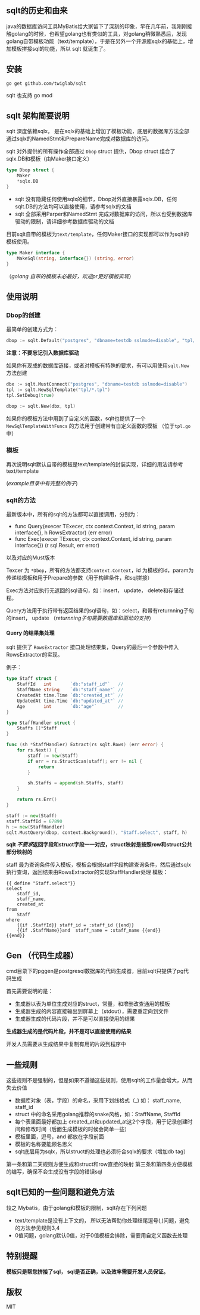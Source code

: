 ## sqlt的历史和由来

java的数据库访问工具MyBatis给大家留下了深刻的印象，早在几年前，我刚刚接触golang的时候，也希望golang也有类似的工具，对golang稍微熟悉后，发现golang自带模板功能（text/template），于是在另外一个开源库sqlx的基础上，增加模板拼接sql的功能，所以 sqlt 就诞生了。

## 安装

```
go get github.com/twiglab/sqlt
```

sqlt 也支持 go mod

## sqlt 架构简要说明

sqlt 深度依赖sqlx， 是在sqlx的基础上增加了模板功能，底层的数据库方法全部通过sqlx的NamedStmt和PrepareName完成对数据库的访问。

sqlt 对外提供的所有操作全部通过 `Dbop` struct 提供，Dbop struct 组合了sqlx.DB和模板（由Maker接口定义）

```go
type Dbop struct {
	Maker
	*sqlx.DB
}
```

- sqlt 没有隐藏任何使用sqlx的细节，Dbop对外直接暴露sqlx.DB，任何sqlt.DB的方法均可以直接使用，请参考sqlx的文档 
- sqlt 全部采用Parper和NamedStmt 完成对数据库的访问，所以也受到数据库驱动的限制，请详细参考数据库驱动的文档

目前sqlt自带的模板为`text/template`，任何Maker接口的实现都可以作为sqlt的模板使用。
```go
type Maker interface {
	MakeSql(string, interface{}) (string, error)
}
```
（*golang 自带的模板未必最好，欢迎pr更好模板实现*）

## 使用说明

### Dbop的创建
最简单的创建方式为：

```go
dbop := sqlt.Default("postgres", "dbname=testdb sslmode=disable", "tpl/*.tpl")
```
**注意：不要忘记引入数据库驱动**

如果你有现成的数据库链接，或者对模板有特殊的要求，有可以用使用`sqlt.New`方法创建

```go
dbx := sqlt.MustConnect("postgres", "dbname=testdb sslmode=disable")
tpl := sqlt.NewSqlTemplate("tpl/*.tpl")
tpl.SetDebug(true)

dbop := sqlt.New(dbx, tpl)
```

如果你的模板方法中用到了自定义的函数，sqlt也提供了一个 `NewSqlTemplateWithFuncs` 的方法用于创建带有自定义函数的模板 （位于`tpl.go`中）

### 模板

再次说明sqlt默认自带的模板是text/template的封装实现，详细的用法请参考text/template

(*example目录中有完整的例子*)

### sqlt的方法

最新版本中，所有的sqlt的方法都可以直接调用，分别为：

- func Query(execer TExecer, ctx context.Context, id string, param interface{}, h RowsExtractor) (err error) 
- func Exec(execer TExecer, ctx context.Context, id string, param interface{}) (r sql.Result, err error) 

以及对应的Must版本

Texcer 为 `*Dbop`，所有的方法都支持`context.Context`，id 为模板的id，param为传递给模板和用于Prepare的参数（用于构建条件，和sql拼接）

Exec方法对应执行无返回的sql语句，如：insert， update， delete和存储过程。

Query方法用于执行带有返回结果的sql语句，如：select，和带有returnning子句的insert， update （*returnning子句需要数据库和驱动的支持*）

#### Query 的结果集处理

sqlt 提供了 `RowsExtractor` 接口处理结果集，Query的最后一个参数中传入RowsExtractor的实现。

例子：
```go
type Staff struct {
	StaffId   int       `db:"staff_id"`   //
	StaffName string    `db:"staff_name"` //
	CreatedAt time.Time `db:"created_at"` //
	UpdatedAt time.Time `db:"updated_at"` //
	Age       int       `db:"age"`        //
}

type StaffHandler struct {
	Staffs []*Staff
}

func (sh *StaffHandler) Extract(rs sqlt.Rows) (err error) {
	for rs.Next() {
		staff := new(Staff)
		if err = rs.StructScan(staff); err != nil {
			return
		}

		sh.Staffs = append(sh.Staffs, staff)
	}

	return rs.Err()
}

staff := new(Staff)
staff.StaffId = 67890
h := new(StaffHandler)
sqlt.MustQuery(dbop, context.Background(), "Staff.select", staff, h)
```

**sqlt *不要求*返回字段和struct字段一一对应，struct映射是按照row和struct公共部分映射的**


staff 最为查询条件传入模板，模板会根据staff字段构建查询条件，然后通过sqlx执行查询，返回结果由RowsExtractor的实现StaffHandler处理
模板：
```template
{{ define "Staff.select"}}
select
	staff_id,
	staff_name,
	created_at
from
	Staff
where
	{{if .StaffId}} staff_id = :staff_id {{end}}
	{{if .StaffName}}and  staff_name = :staff_name {{end}}
{{end}}
```

## Gen （代码生成器）

cmd目录下的pggen是postgresql数据库的代码生成器，目前sqlt只提供了pg代码生成

首先需要说明的是：
- 生成器以表为单位生成对应的struct，常量，和增删改查通用的模板
- 生成器生成的内容直接输出到屏幕上（stdout），需要重定向到文件
- 生成器生成的代码片段，并不是可以直接使用的结果

**生成器生成的是代码片段，并不是可以直接使用的结果**

开发人员需要从生成结果中复制有用的片段到程序中

## 一些规则

这些规则不是强制的，但是如果不遵循这些规则，使用sqlt的工作量会增大，从而失去价值

- 数据库对象（表，字段）的命名，采用下划线格式（_) 如： staff_name, staff_id
- struct 中的命名采用golang推荐的snake风格，如：StaffName, StaffId
- 每个表里面最好都加上 created_at和updated_at这2个字段，用于记录创建时间和修改时间（后面生成模板的时候会简单一些）
- 模板里面，逗号，and 都放在字段前面
- 模板的名称要能顾名思义
- sqlt底层用为sqlx，所以struct的处理也必须符合sqlx的要求（增加db tag）

第一条和第二天规则方便生成和struct和row直接的映射
第三条和第四条方便模板的编写，确保不会生成没有字段的错误sql

## sqlt已知的一些问题和避免方法

较之 Mybatis，由于golang和模板的限制，sqlt存在下列问题
- text/template是没有上下文的， 所以无法帮助你处理结尾逗号(,)问题，避免的方法参见规则3,4
- 0值问题，golang默认0值，对于0值模板会排除，需要用自定义函数去处理

## 特别提醒

**模板只是帮您拼接了sql， sql是否正确，以及效率需要开发人员保证。**

## 版权
MIT
